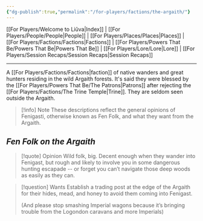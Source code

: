 ```yaml
---
{"dg-publish":true,"permalink":"/for-players/factions/the-argaith/"}
---
```


[[For Players/Welcome to Liûva\|Index]] | [[For Players/People/People\|People]] | [[For Players/Places/Places\|Places]] | [[For Players/Factions/Factions\|Factions]] | [[For Players/Powers That Be/Powers That Be\|Powers That Be]] | [[For Players/Lore/Lore\|Lore]] | [[For Players/Session Recaps/Session Recaps\|Session Recaps]]
***
A [[For Players/Factions/Factions\|faction]] of native wanders and great hunters residing in the wild Argaith forests. It's said they were blessed by the [[For Players/Powers That Be/The Patrons\|Patrons]] after rejecting the [[For Players/Factions/The Trine Temple\|Trine]]. They are seldom seen outside the Argaith.

>[!info] Note
>These descriptions reflect the general opinions of Fenigasti, otherwise known as Fen Folk, and what they want from the Argaith.

## *Fen Folk on the Argaith*

>[!quote] Opinion
>Wild folk, big. Decent enough when they wander into Fenigast, but rough and likely to involve you in some dangerous hunting escapade -- or forget you can’t navigate those deep woods as easily as they can.

>[!question] Wants
>Establish a trading post at the edge of the Argaith for their hides, mead, and honey to avoid them coming into Fenigast. 
> 
>(And please stop smashing Imperial wagons because it’s bringing trouble from the Logondon caravans and more Imperials)